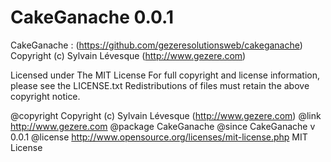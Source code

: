 CakeGanache 0.0.1
=================

CakeGanache : (https://github.com/gezeresolutionsweb/cakeganache)
Copyright (c) Sylvain Lévesque (http://www.gezere.com)

Licensed under The MIT License
For full copyright and license information, please see the LICENSE.txt
Redistributions of files must retain the above copyright notice.

@copyright     Copyright (c) Sylvain Lévesque (http://www.gezere.com)
@link          http://www.gezere.com
@package       CakeGanache
@since         CakeGanache v 0.0.1
@license       http://www.opensource.org/licenses/mit-license.php MIT License
